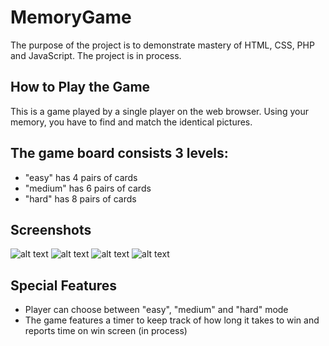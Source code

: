 # MemoryGame

The purpose of the project is to demonstrate mastery of HTML, CSS, PHP and JavaScript.
The project is in process.

## How to Play the Game

This is a game played by a single player on the
web browser. Using your memory, you have
to find and match the identical pictures.

## The game board consists 3 levels:

- "easy" has 4 pairs of cards
- "medium" has 6 pairs of cards
- "hard" has 8 pairs of cards

## Screenshots

![alt text](https://imgur.com/a/RK7FI)
![alt text](https://imgur.com/a/Xzfr2)
![alt text](https://imgur.com/a/bzWiC)
![alt text](https://imgur.com/a/8P3bN)

## Special Features

- Player can choose between "easy", "medium" and "hard" mode
- The game features a timer to keep track of how long it takes to win and reports time on win screen (in process)
